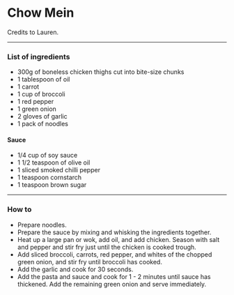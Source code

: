 # Chow Mein

Credits to Lauren. 

--- 
### List of ingredients
+ 300g of boneless chicken thighs cut into bite-size chunks 
+ 1 tablespoon of oil
+ 1 carrot
+ 1 cup of broccoli
+ 1 red pepper
+ 1 green onion
+ 2 gloves of garlic
+ 1 pack of noodles
#### Sauce
+ 1/4 cup of soy sauce
+ 1 1/2 teaspoon of olive oil
+ 1 sliced smoked chilli pepper
+ 1 teaspoon cornstarch
+ 1 teaspoon brown sugar
---

### How to
+ Prepare noodles.
+ Prepare the sauce by mixing and whisking the ingredients together.
+ Heat up a large pan or wok, add oil, and add chicken. Season with salt and pepper and stir fry just until the chicken is cooked trough.
+ Add sliced broccoli, carrots, red pepper, and whites of the chopped green onion, and stir fry until broccoli has cooked.
+ Add the garlic and cook for 30 seconds.
+ Add the pasta and sauce and cook for 1 - 2 minutes until sauce has thickened. Add the remaining green onion and serve immediately.
